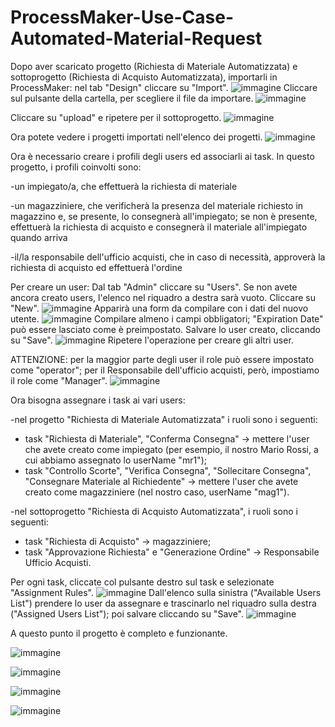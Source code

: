 # ProcessMaker-Use-Case-Automated-Material-Request
Dopo aver scaricato progetto (Richiesta di Materiale Automatizzata) e sottoprogetto (Richiesta di Acquisto Automatizzata), importarli in ProcessMaker: nel tab "Design" cliccare su "Import".
![immagine](https://user-images.githubusercontent.com/88326107/204031930-7b2cbd54-46ce-4249-b37d-d542d56f0cb8.png)
Cliccare sul pulsante della cartella, per scegliere il file da importare.
![immagine](https://user-images.githubusercontent.com/88326107/204571547-d9907fbd-34c0-4ad0-8570-45f107e42d83.png)

Cliccare su "upload" e ripetere per il sottoprogetto.
![immagine](https://user-images.githubusercontent.com/88326107/204571935-5a544fef-a91b-4d39-bd3c-020cbc0745ea.png)

Ora potete vedere i progetti importati nell'elenco dei progetti.
![immagine](https://user-images.githubusercontent.com/88326107/204572224-575479d3-0edb-4fb2-97e5-baf4018d76b5.png)

Ora è necessario creare i profili degli users ed associarli ai task.
In questo progetto, i profili coinvolti sono: 

-un impiegato/a, che effettuerà la richiesta di materiale

-un magazziniere, che verificherà la presenza del materiale richiesto in magazzino e, se presente, lo consegnerà all'impiegato; se non è presente, effettuerà la richiesta di acquisto e consegnerà il materiale all'impiegato quando arriva

-il/la responsabile dell'ufficio acquisti, che in caso di necessità, approverà la richiesta di acquisto ed effettuerà l'ordine

Per creare un user:
Dal tab "Admin" cliccare su "Users". Se non avete ancora creato users, l'elenco nel riquadro a destra sarà vuoto.
Cliccare su "New". 
![immagine](https://user-images.githubusercontent.com/88326107/204602387-81ae5f2c-582b-46ba-bece-6c341c17fae7.png)
Apparirà una form da compilare con i dati del nuovo utente. 
![immagine](https://user-images.githubusercontent.com/88326107/204602567-31beffb5-224c-496b-965f-206fa0efb3f3.png)
Compilare almeno i campi obbligatori; "Expiration Date" può essere lasciato come è preimpostato. Salvare lo user creato, cliccando su "Save".
![immagine](https://user-images.githubusercontent.com/88326107/204605723-4c50441c-dfe6-439d-a283-71e321307b34.png)
Ripetere l'operazione per creare gli altri user.

ATTENZIONE: per la maggior parte degli user il role può essere impostato come "operator"; per il Responsabile dell'ufficio acquisti, però, impostiamo il role come "Manager".
![immagine](https://user-images.githubusercontent.com/88326107/204610336-4f755152-3ebf-429e-a74e-9c182cfeba26.png)

Ora bisogna assegnare i task ai vari users:

-nel progetto "Richiesta di Materiale Automatizzata" i ruoli sono i seguenti: 
  - task "Richiesta di Materiale", "Conferma Consegna" -> mettere l'user che avete creato come impiegato (per esempio, il nostro Mario Rossi, a cui abbiamo assegnato lo userName "mr1");
  - task "Controllo Scorte", "Verifica Consegna", "Sollecitare Consegna", "Consegnare Materiale al Richiedente" -> mettere l'user che avete creato come magazziniere (nel nostro caso, userName "mag1").

-nel sottoprogetto "Richiesta di Acquisto Automatizzata", i ruoli sono i seguenti:
  - task "Richiesta di Acquisto" -> magazziniere;
  - task "Approvazione Richiesta" e "Generazione Ordine" -> Responsabile Ufficio Acquisti.


Per ogni task, cliccate col pulsante destro sul task e selezionate "Assignment Rules".
![immagine](https://user-images.githubusercontent.com/88326107/204841393-e0f0a682-e1f4-4666-8eaa-aad5066c1ccc.png)
Dall'elenco sulla sinistra ("Available Users List") prendere lo user da assegnare e trascinarlo nel riquadro sulla destra ("Assigned Users List"); poi salvare cliccando su "Save".
![immagine](https://user-images.githubusercontent.com/88326107/204338226-a531e8c8-d10b-4d65-b4b6-ef11a9dca958.png)

A questo punto il progetto è completo e funzionante.



![immagine](https://user-images.githubusercontent.com/88326107/204323401-88b5d9e0-f875-4cfe-bb13-12c9d77832c0.png)




![immagine](https://user-images.githubusercontent.com/88326107/204840579-625073ff-5bd9-469b-8cd3-ada5f45d34da.png)




![immagine](https://user-images.githubusercontent.com/88326107/204328032-4696c194-1c2c-42cc-b90a-4393d94e006b.png)



![immagine](https://user-images.githubusercontent.com/88326107/204328111-602099e9-d767-4c8f-9bc6-ae01dc541804.png)

